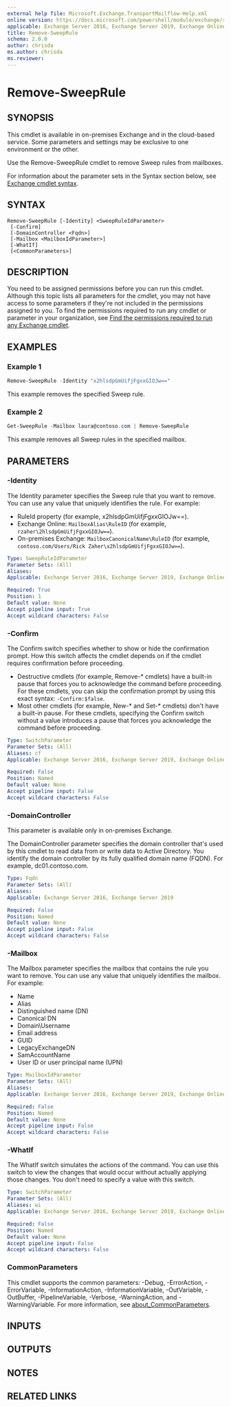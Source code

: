 ```yaml
---
external help file: Microsoft.Exchange.TransportMailflow-Help.xml
online version: https://docs.microsoft.com/powershell/module/exchange/remove-sweeprule
applicable: Exchange Server 2016, Exchange Server 2019, Exchange Online
title: Remove-SweepRule
schema: 2.0.0
author: chrisda
ms.author: chrisda
ms.reviewer:
---
```


# Remove-SweepRule

## SYNOPSIS
This cmdlet is available in on-premises Exchange and in the cloud-based service. Some parameters and settings may be exclusive to one environment or the other.

Use the Remove-SweepRule cmdlet to remove Sweep rules from mailboxes.

For information about the parameter sets in the Syntax section below, see [Exchange cmdlet syntax](https://docs.microsoft.com/powershell/exchange/exchange-cmdlet-syntax).

## SYNTAX

```
Remove-SweepRule [-Identity] <SweepRuleIdParameter>
 [-Confirm]
 [-DomainController <Fqdn>]
 [-Mailbox <MailboxIdParameter>]
 [-WhatIf]
 [<CommonParameters>]
```

## DESCRIPTION
You need to be assigned permissions before you can run this cmdlet. Although this topic lists all parameters for the cmdlet, you may not have access to some parameters if they're not included in the permissions assigned to you. To find the permissions required to run any cmdlet or parameter in your organization, see [Find the permissions required to run any Exchange cmdlet](https://docs.microsoft.com/powershell/exchange/find-exchange-cmdlet-permissions).

## EXAMPLES

### Example 1
```powershell
Remove-SweepRule -Identity "x2hlsdpGmUifjFgxxGIOJw=="
```

This example removes the specified Sweep rule.

### Example 2
```powershell
Get-SweepRule -Mailbox laura@contoso.com | Remove-SweepRule
```

This example removes all Sweep rules in the specified mailbox.

## PARAMETERS

### -Identity
The Identity parameter specifies the Sweep rule that you want to remove. You can use any value that uniquely identifies the rule. For example:

- RuleId property (for example, x2hlsdpGmUifjFgxxGIOJw==).
- Exchange Online: `MailboxAlias\RuleID` (for example, `rzaher\2hlsdpGmUifjFgxxGIOJw==`).
- On-premises Exchange: `MailboxCanonicalName\RuleID` (for example, `contoso.com/Users/Rick Zaher\x2hlsdpGmUifjFgxxGIOJw==`).

```yaml
Type: SweepRuleIdParameter
Parameter Sets: (All)
Aliases:
Applicable: Exchange Server 2016, Exchange Server 2019, Exchange Online

Required: True
Position: 1
Default value: None
Accept pipeline input: True
Accept wildcard characters: False
```

### -Confirm
The Confirm switch specifies whether to show or hide the confirmation prompt. How this switch affects the cmdlet depends on if the cmdlet requires confirmation before proceeding.

- Destructive cmdlets (for example, Remove-\* cmdlets) have a built-in pause that forces you to acknowledge the command before proceeding. For these cmdlets, you can skip the confirmation prompt by using this exact syntax: `-Confirm:$false`.
- Most other cmdlets (for example, New-\* and Set-\* cmdlets) don't have a built-in pause. For these cmdlets, specifying the Confirm switch without a value introduces a pause that forces you acknowledge the command before proceeding.

```yaml
Type: SwitchParameter
Parameter Sets: (All)
Aliases: cf
Applicable: Exchange Server 2016, Exchange Server 2019, Exchange Online

Required: False
Position: Named
Default value: None
Accept pipeline input: False
Accept wildcard characters: False
```

### -DomainController
This parameter is available only in on-premises Exchange.

The DomainController parameter specifies the domain controller that's used by this cmdlet to read data from or write data to Active Directory. You identify the domain controller by its fully qualified domain name (FQDN). For example, dc01.contoso.com.

```yaml
Type: Fqdn
Parameter Sets: (All)
Aliases:
Applicable: Exchange Server 2016, Exchange Server 2019

Required: False
Position: Named
Default value: None
Accept pipeline input: False
Accept wildcard characters: False
```

### -Mailbox
The Mailbox parameter specifies the mailbox that contains the rule you want to remove. You can use any value that uniquely identifies the mailbox. For example:

- Name
- Alias
- Distinguished name (DN)
- Canonical DN
- Domain\\Username
- Email address
- GUID
- LegacyExchangeDN
- SamAccountName
- User ID or user principal name (UPN)

```yaml
Type: MailboxIdParameter
Parameter Sets: (All)
Aliases:
Applicable: Exchange Server 2016, Exchange Server 2019, Exchange Online

Required: False
Position: Named
Default value: None
Accept pipeline input: False
Accept wildcard characters: False
```

### -WhatIf
The WhatIf switch simulates the actions of the command. You can use this switch to view the changes that would occur without actually applying those changes. You don't need to specify a value with this switch.

```yaml
Type: SwitchParameter
Parameter Sets: (All)
Aliases: wi
Applicable: Exchange Server 2016, Exchange Server 2019, Exchange Online

Required: False
Position: Named
Default value: None
Accept pipeline input: False
Accept wildcard characters: False
```

### CommonParameters
This cmdlet supports the common parameters: -Debug, -ErrorAction, -ErrorVariable, -InformationAction, -InformationVariable, -OutVariable, -OutBuffer, -PipelineVariable, -Verbose, -WarningAction, and -WarningVariable. For more information, see [about_CommonParameters](https://go.microsoft.com/fwlink/p/?LinkID=113216).

## INPUTS

###  

## OUTPUTS

###  

## NOTES

## RELATED LINKS
